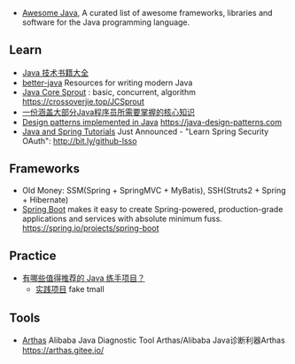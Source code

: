- [Awesome Java](https://github.com/akullpp/awesome-java), A curated list of awesome frameworks, libraries and software for the Java programming language.



## Learn
- [Java 技术书籍大全](https://github.com/sorenduan/awesome-java-books)
- [better-java](https://github.com/cxxr/better-java) Resources for writing modern Java
- [Java Core Sprout](https://github.com/crossoverJie/JCSprout) : basic, concurrent, algorithm https://crossoverjie.top/JCSprout
- [一份涵盖大部分Java程序员所需要掌握的核心知识](https://github.com/Snailclimb/JavaGuide)
- [Design patterns implemented in Java](https://github.com/iluwatar/java-design-patterns) https://java-design-patterns.com
- [Java and Spring Tutorials](https://github.com/eugenp/tutorials) Just Announced - "Learn Spring Security OAuth": http://bit.ly/github-lsso



## Frameworks
- Old Money: SSM(Spring + SpringMVC + MyBatis), SSH(Struts2 + Spring + Hibernate)
- [Spring Boot](https://github.com/spring-projects/spring-boot) makes it easy to create Spring-powered, production-grade applications and services with absolute minimum fuss. https://spring.io/projects/spring-boot



## Practice
- [有哪些值得推荐的 Java 练手项目？](https://www.zhihu.com/question/56476038/answer/1007722651?utm_source=wechat_session&utm_medium=social&utm_oi=27555461595136)
  - [实践项目](https://how2j.cn/stage/39.html) fake tmall



## Tools
- [Arthas](https://github.com/alibaba/arthas) Alibaba Java Diagnostic Tool Arthas/Alibaba Java诊断利器Arthas https://arthas.gitee.io/


